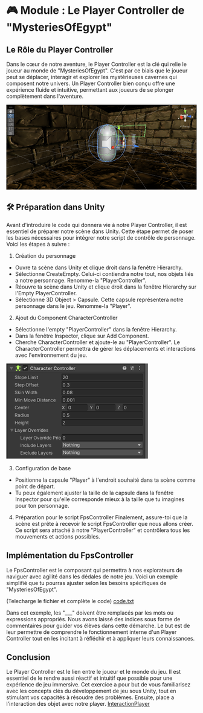 # 🎮 Module : Le Player Controller de "MysteriesOfEgypt"
## Le Rôle du Player Controller
Dans le cœur de notre aventure, le Player Controller est la clé qui relie le joueur au monde de "MysteriesOfEgypt". C'est par ce biais que le joueur peut se déplacer, interagir et explorer les mystérieuses cavernes qui composent notre univers. Un Player Controller bien conçu offre une expérience fluide et intuitive, permettant aux joueurs de se plonger complètement dans l'aventure.

![FPSController](Images/FPSController.png)

## 🛠 Préparation dans Unity
Avant d'introduire le code qui donnera vie à notre Player Controller, il est essentiel de préparer notre scène dans Unity. Cette étape permet de poser les bases nécessaires pour intégrer notre script de contrôle de personnage. Voici les étapes à suivre :

1. Création du personnage
- Ouvre ta scène dans Unity et clique droit dans la fenêtre Hierarchy.
- Sélectionne CreateEmpty. Celui-ci contiendra notre tout, nos objets liés a notre personnage. Renomme-la "PlayerController".
- Réouvre ta scène dans Unity et clique droit dans la fenêtre Hierarchy sur l'Empty PlayerController.
- Sélectionne 3D Object > Capsule. Cette capsule représentera notre personnage dans le jeu. Renomme-la "Player".

2. Ajout du Component CharacterController
- Sélectionne l'empty "PlayerController" dans la fenêtre Hierarchy.
- Dans la fenêtre Inspector, clique sur Add Component.
- Cherche CharacterController et ajoute-le au "PlayerController". Le CharacterController permettra de gérer les déplacements et interactions avec l'environnement du jeu.

![CharacterController](Images/CharacterController.png)

3. Configuration de base
- Positionne la capsule "Player" à l'endroit souhaité dans ta scène comme point de départ.
- Tu peux également ajuster la taille de la capsule dans la fenêtre Inspector pour qu'elle corresponde mieux à la taille que tu imagines pour ton personnage.

4. Préparation pour le script FpsController
Finalement, assure-toi que la scène est prête à recevoir le script FpsController que nous allons créer. Ce script sera attaché à notre "PlayerController" et contrôlera tous les mouvements et actions possibles.

## Implémentation du FpsController
Le FpsController est le composant qui permettra à nos explorateurs de naviguer avec agilité dans les dédales de notre jeu. Voici un exemple simplifié que tu pourras ajuster selon les besoins spécifiques de "MysteriesOfEgypt". 

(Telecharge le fichier et complète le code)  [code.txt](https://github.com/g404-code-gaming/MysteriesOfEgypt/files/14109015/code.txt)


Dans cet exemple, les "___" doivent être remplacés par les mots ou expressions appropriés. Nous avons laissé des indices sous forme de commentaires pour guider vos élèves dans cette démarche. Le but est de leur permettre de comprendre le fonctionnement interne d'un Player Controller tout en les incitant à réfléchir et à appliquer leurs connaissances.

## Conclusion
Le Player Controller est le lien entre le joueur et le monde du jeu. Il est essentiel de le rendre aussi réactif et intuitif que possible pour une expérience de jeu immersive. Cet exercice a pour but de vous familiarisez avec les concepts clés du développement de jeu sous Unity, tout en stimulant vos capacités à résoudre des problèmes.
Ensuite, place a l'interaction des objet avec notre player.
[InteractionPlayer](https://github.com/g404-code-gaming/MysteriesOfEgypt/blob/main/Cour/3.Flambeau.md)



